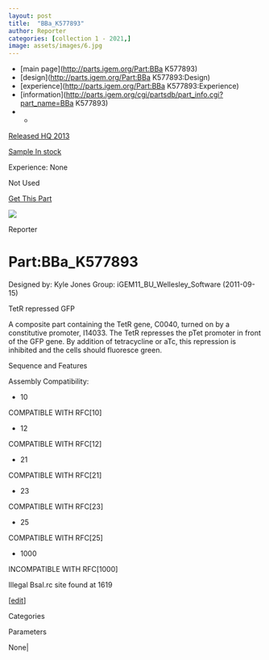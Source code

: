 ```yaml
---
layout: post
title:  "BBa_K577893"
author: Reporter
categories: [collection 1 - 2021,] 
image: assets/images/6.jpg
---
```



  * [main page](http://parts.igem.org/Part:BBa K577893)
  * [design](http://parts.igem.org/Part:BBa K577893:Design)
  * [experience](http://parts.igem.org/Part:BBa K577893:Experience)
  * [information](http://parts.igem.org/cgi/partsdb/part_info.cgi?part_name=BBa K577893)
  *   * 

[Released HQ 2013](http://parts.igem.org/Help:Part_Status_Box)

[Sample In stock](http://parts.igem.org/Help:Part_Status_Box)

Experience: None

Not Used

[ Get This Part](http://parts.igem.org/partsdb/get_part.cgi?part=BBa_K577893)

![](http://parts.igem.org/images/partbypart/icon_reporter.png)

Reporter

# Part:BBa_K577893

Designed by: Kyle Jones   Group: iGEM11_BU_Wellesley_Software   (2011-09-15)

  
TetR repressed GFP

A composite part containing the TetR gene, C0040, turned on by a constitutive
promoter, I14033. The TetR represses the pTet promoter in front of the GFP
gene. By addition of tetracycline or aTc, this repression is inhibited and the
cells should fluoresce green.

Sequence and Features

  

Assembly Compatibility:

  * 10

COMPATIBLE WITH RFC[10]

  * 12

COMPATIBLE WITH RFC[12]

  * 21

COMPATIBLE WITH RFC[21]

  * 23

COMPATIBLE WITH RFC[23]

  * 25

COMPATIBLE WITH RFC[25]

  * 1000

INCOMPATIBLE WITH RFC[1000]

Illegal BsaI.rc site found at 1619  

  

[[edit](http://parts.igem.org/partsdb/part_info.cgi?part_name=BBa_K577893)]

Categories

Parameters

None|

